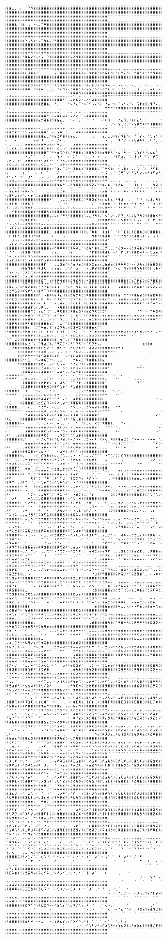 ⣿⣷⣀⡀⢠⠀⠈⠙⠻⣿⣿⣿⣿⣿⣿⣿⣿⣿⣿⣿⣿⣿⣿⣿⣿⣿⣿⣿⣿⣿⣿⣿⣿⣿⣿⣿⣿⣿⣿⣿⣿⣿⣿⣿⣿⣿⣿⣿⣿⣿⣿⣿⣿⣿⣿⣿⣿⣿⣿⣿⣿⣿⣿⣿⣿⣿⣿⣿⣿⣿⣿⣿⣿⣿⣿⣿⣿⣿⣿⣿⣿⣿⣿⣿⣿⣿⣿⣿⣿⣿⣿⣿⣿⣿⣿⣿⣿⣿⣿⣿⣿⣿⣿⣿⣿⣿⣿⣿⣿⣿⣿⣿⣿⣿⣿⣿⣿⣿⣿⣿⣿⣿⣿⣿⣿⣿⣿⣿⣿⣿
⣿⣿⣿⣇⠙⣶⠀⢀⠀⠤⣉⠛⠿⣿⣿⣿⣿⣿⣿⣿⣿⣿⣿⣿⣿⣿⣿⣿⣿⣿⣿⣿⣿⣿⣿⣿⣿⣿⣿⣿⣿⣿⣿⣿⣿⣿⣿⣿⣿⣿⣿⣿⣿⣿⣿⣿⣿⣿⣿⣿⣿⣿⣿⣿⣿⣿⣿⣿⣿⣿⣿⣿⣿⣿⣿⣿⣿⣿⣿⣿⣿⣿⣿⣿⣿⣿⣿⣿⣿⣿⣿⣿⣿⣿⣿⣿⣿⣿⣿⣿⣿⣿⣿⣿⣿⣿⣿⣿⣿⣿⣿⣿⣿⣿⣿⣿⣿⣿⣿⣿⣿⣿⣿⣿⣿⣿⣿⣿⣿⣿
⣿⣿⣿⣿⣷⣤⠣⢈⢎⡤⢈⠓⢦⣌⡙⠿⣿⣿⣿⣿⣿⣿⣿⣿⣿⣿⣿⣿⣿⣿⣿⣿⣿⣿⣿⣿⣿⣿⣿⣿⣿⣿⣿⣿⣿⣿⣿⣿⣿⣿⣿⣿⣿⣿⣿⣿⣿⣿⣿⣿⣿⣿⣿⣿⣿⣿⣿⣿⣿⣿⣿⣿⣿⣿⣿⣿⣿⣿⣿⣿⣿⣿⣿⣿⣿⣿⣿⣿⣿⣿⣿⣿⣿⣿⣿⣿⣿⣿⣿⣿⣿⣿⣿⣿⣿⣿⣿⣿⣿⣿⣿⣿⣿⣿⣿⣿⣿⣿⣿⣿⣿⣿⣿⣿⣿⣿⣿⣿⣿⣿
⣿⣿⣿⣿⣏⠻⣿⣆⡸⢜⡡⢊⠀⠻⣿⣿⣾⣷⣽⣧⢎⡻⢿⣿⣿⣿⣿⣿⣿⣿⣿⣿⣿⣿⣿⣿⣿⣿⣿⣿⣿⣿⣿⣿⣿⣿⣿⣿⣿⣿⣿⣿⣿⣿⣿⣿⣿⣿⣿⣿⣿⣿⣿⣿⣿⣿⣿⣿⣿⣿⣿⣿⣿⣿⣿⣿⣿⣿⣿⣿⣿⣿⣿⣿⣿⣿⣿⣿⣿⣿⣿⣿⣿⣿⣿⣿⣿⣿⣿⣿⣿⣿⣿⣿⣿⣿⣿⣿⣿⣿⣿⣿⣿⣿⣿⣿⣿⣿⣿⣿⣿⣿⣿⣿⣿⣿⣿⣿⣿⣿
⣿⣿⣿⣿⣿⣦⡍⢻⣷⣌⠖⠀⠀⠀⠈⢙⠛⣿⣿⣿⣿⣶⣧⣖⣯⡙⢮⡷⣯⢿⡿⣟⡟⢯⠻⡍⠶⡛⢿⠛⠿⣿⠟⡿⠿⠿⢿⣿⣿⣿⣿⣿⣿⣿⣿⣿⣿⣿⣿⣿⣿⣿⣿⣿⣿⣿⣿⣿⣿⣿⣿⣿⣿⣿⣿⣿⣿⣿⣿⣿⣿⣿⣿⣿⣿⣿⣿⣿⣿⣿⣿⣿⣿⣿⣿⣿⣿⣿⣿⣿⣿⣿⣿⣿⣿⣿⣿⣿⣿⣿⣿⣿⣿⣿⣿⣿⣿⣿⣿⣿⣿⣿⣿⣿⠿⣿⢿⣿⣿⣿
⣿⣿⣿⣿⣿⣿⣿⣷⠊⢿⣿⣄⠐⠀⢂⠈⠰⡘⢿⣏⠻⣿⣿⠟⣆⢏⢇⠳⢎⠷⡹⠬⡝⢪⠑⠌⠱⠌⠂⠉⠒⢠⠂⢈⠁⣂⡄⠈⡐⠀⢀⠀⠀⠀⠀⠀⠀⠀⠀⠈⠁⠀⠉⠉⠁⠀⠀⠈⠛⠿⡿⠿⠻⠿⠿⠿⠿⠿⠿⣿⣿⣿⣿⣿⣿⣿⣿⣿⣿⣿⣿⣿⣿⣿⣿⣿⣿⣿⣿⣿⣿⣿⣿⣿⣿⣿⣿⣿⣿⣿⣿⣿⣿⣿⣿⣿⠟⠋⣋⡤⣖⡻⢌⡠⠎⣠⣾⣿⣿⣿
⣿⣿⣿⣿⣿⣿⣿⡿⣿⡿⢿⣟⣿⣦⡀⠘⡀⠀⠀⠘⠢⠘⢄⠉⠲⠌⠊⠠⠌⢪⠁⠘⡤⠐⡆⠈⢠⠂⢌⠣⠀⢩⡗⣾⣇⢻⠙⠄⡀⢁⠂⠠⠀⠀⠀⠀⠀⠀⠀⠀⠀⠀⠀⠀⠀⠀⠄⠀⠀⠀⠀⠀⠀⠀⠀⠀⠀⠀⠀⠀⠉⠉⠉⠙⠛⠻⢿⢿⣿⣿⣿⣿⣿⣿⣿⣿⣿⣿⣿⣿⣿⣿⣿⣿⣿⣿⣿⣿⣿⣿⣿⠿⢛⣋⣭⡖⣠⡾⢉⡰⡡⠙⢊⣴⣾⣿⣿⣿⣿⣿
⣿⣿⣿⣿⣿⣿⣿⣿⣿⣿⣦⡒⢽⣮⣟⢷⣦⣄⡀⠀⠂⠄⠈⡀⠁⠈⠀⠐⠈⠀⠍⠆⢱⠀⠁⡐⣄⢹⡀⢷⡆⣅⢃⠈⠀⠀⠀⠀⠐⠀⠀⠀⠀⠀⠀⠀⠀⠀⠀⠀⠀⠀⠀⠀⠀⠀⠈⠀⠀⠀⠀⠀⠀⠀⠀⠀⠀⠀⠀⠀⠠⠀⠌⠂⠱⢠⢨⠌⡐⣱⠟⢩⣻⠋⢸⣿⣿⣿⣿⣿⠿⡿⠿⠿⠟⢛⣛⣿⣭⣴⣶⠞⢛⡛⢉⣼⠋⠔⠋⠁⣠⣶⣿⣿⣿⣿⣿⣿⣿⣿
⣿⣿⣿⣿⣿⣿⣿⣿⣿⣿⣿⣿⣄⣈⠻⣧⣙⠟⣿⢷⣦⣄⡀⠀⠀⠀⠀⢀⠀⠀⣠⡀⣀⡰⢷⡌⠺⣏⢳⠀⠙⠈⡜⢄⠘⢂⢠⠂⠰⠆⠀⠀⠂⠀⠀⠀⠀⠀⠲⡇⠘⡀⠠⡐⠀⡌⠂⠠⠀⠀⠀⠀⠀⠀⡀⠀⠀⠀⠀⠀⠐⠀⡄⠀⠙⠈⡌⠐⠰⢣⡾⢓⢣⡠⠃⢈⣄⠠⠡⠐⡠⡔⢲⠆⣿⣿⣿⣿⣿⣿⠍⣾⣿⠃⡩⠒⢀⠔⣠⣾⣿⣿⣿⣿⣿⣿⣿⣿⣿⣿
⣿⣿⣿⣿⣿⣿⣿⣿⣿⣿⣿⣿⣿⠛⠻⠦⣭⢛⠪⣷⡙⠿⣿⣿⡝⣶⣶⢦⡻⣶⣬⢿⡾⢏⠣⣅⠈⠯⠠⠁⢂⢣⡜⠎⢇⣄⣄⠃⠀⠀⠀⠀⠀⠀⡀⠐⡠⠁⢁⠀⠀⠁⡀⠄⠀⢱⡐⠀⠰⠀⡅⠁⠀⠈⡄⡀⠐⠀⠆⠀⠄⠀⠀⠻⠏⣴⣄⠈⠄⣸⢠⠃⡘⢡⠀⡞⡩⡀⢰⡫⠐⢠⠋⣠⢞⡿⣿⣿⠟⡡⠞⠃⣉⠤⠁⢈⣵⣾⣿⣿⣿⣿⣿⣿⣿⣿⣿⣿⣿⣿
⣿⣿⣿⣿⣿⣿⣿⣿⣿⣿⣿⣿⣿⣿⡤⠐⣢⡉⠓⡻⠅⢳⣦⣌⡝⢿⣿⣷⣧⡘⠓⠮⢝⣦⠁⠌⢀⣷⡄⢁⡀⢃⠉⢻⠈⠹⠞⣗⠀⢦⠀⠀⠀⠀⣰⡀⠁⠀⠠⠀⠆⠀⠁⠀⠀⡌⠀⠀⠀⡃⠁⠀⠈⠄⡀⠁⠀⠈⠀⠂⢨⢀⡀⠁⢈⢛⠁⡜⠘⣡⢃⡔⠴⠞⠰⠋⣴⢃⡞⢁⢆⠁⢨⠃⣀⠜⠁⠀⠠⠐⠀⠔⣀⣤⣾⣿⣿⣿⣿⣿⣿⣿⣿⣿⣿⣿⣿⣿⣿⣿
⣿⣿⣿⣿⣿⣿⣿⣿⣿⣿⣿⣿⣿⣿⣿⣶⢦⣍⠦⢉⡻⢶⣿⣾⣿⣾⢟⡳⡙⠿⣤⡀⣄⠙⢷⡸⣄⠈⠙⠀⢻⡄⢰⠀⠁⠀⢧⣱⢰⡈⢴⡘⣆⡏⣿⣧⡀⢆⠠⠀⠀⠀⠀⠀⠀⠂⠰⣄⠀⠱⠀⠀⠉⠀⠀⠀⠃⠀⢀⢀⣼⠠⡇⡄⡄⠀⣴⡡⢀⢧⡏⡎⡶⠋⠘⠘⡁⣾⢆⣿⠏⣀⣥⠞⡁⠄⡤⢊⣠⣠⣶⣿⣿⣿⣿⣿⣿⣿⣿⣿⣿⣿⣿⣿⣿⣿⣿⣿⣿⣿
⣿⣿⣿⣿⣿⣿⣿⣿⣿⣿⣿⣿⣿⡿⠋⠀⢀⡠⣤⣥⣝⣻⡾⢯⣍⠛⠿⣽⣮⡳⡆⠦⡇⢦⠘⢻⣼⠀⢠⢀⠀⠁⠘⡀⣦⣼⡄⢻⣇⢷⠞⠃⢻⠄⡟⣿⣳⡼⠀⠀⠀⠀⠀⠀⠀⠀⠄⠈⢡⠀⡀⠀⠀⠀⠀⠀⠂⠀⣌⡞⣿⣟⡄⡡⢼⡇⣿⢣⠉⡸⠀⠝⠁⢠⠀⣜⠰⢫⠊⠁⠜⡿⣿⣿⣿⣟⣵⡿⢿⣿⣿⢟⣽⣿⣿⣿⣿⣿⣿⣿⣿⣿⣿⣿⣿⣿⣿⣿⣿⣿
⣿⣿⣿⣿⣿⣿⣿⣿⣿⣿⣿⣿⣿⣿⣤⠥⠆⠈⠛⣛⣿⣿⢿⣿⣎⠤⣄⢘⠻⢧⠁⠢⠁⡜⢠⡎⢙⣀⢫⣬⣧⠙⠳⡝⣿⣿⣷⠪⠛⢀⠂⠀⡀⡌⠳⢻⣧⣏⣷⣀⠀⠀⠐⠀⠀⠠⠀⠀⠀⠀⠀⠀⠀⠀⠀⠀⣀⢠⣿⣟⣿⡏⣽⡇⡆⢱⡿⣋⣧⠃⣰⡆⢀⡼⠀⠋⣠⣿⠆⢊⡞⡚⣹⢩⣿⣺⣯⣾⣿⣋⣵⣿⣿⣿⣿⣿⣿⣿⣿⣿⣿⣿⣿⣿⣿⣿⣿⣿⣿⣿
⣿⣿⣿⣿⣿⣿⣿⣿⣿⣿⣿⣿⣿⣏⡀⣰⣾⣿⣿⣿⣿⣿⠷⠸⡿⣆⠈⠷⣷⠀⢸⣰⡇⠁⠈⠇⠁⣏⣷⡸⣎⣿⢶⣹⣎⣿⣿⣿⣇⠀⠇⢸⠇⠁⠸⣿⣸⢸⢹⣿⠀⠀⠀⠸⢀⠀⠀⠰⠀⠀⠀⠀⠀⠀⠀⠀⢹⣿⣹⣿⢾⡿⠀⡁⠁⠈⠹⢁⡏⣾⣿⣰⠏⠰⠀⠰⢸⠀⠀⢀⡎⡸⢱⢏⣹⢏⣿⣿⣱⣿⣿⣿⣿⣿⣿⣿⣿⣿⣿⣿⣿⣿⣿⣿⣿⣿⣿⣿⣿⣿
⣿⣿⣿⣿⣿⣿⣿⣿⣿⣿⣿⣿⣿⣿⡥⠟⠿⠿⠿⢟⡻⠯⠵⣀⠑⣜⢧⠂⣿⣆⣈⡛⢁⣈⠐⢍⡲⠤⠬⣝⡲⢭⣷⣝⠿⣾⡿⣿⣿⣆⠈⠈⠀⢠⣿⡽⣿⡈⢿⡟⠀⠀⠀⠰⢰⡄⠀⠀⢀⢷⠀⠀⠀⡀⠀⠈⣏⡿⣿⣿⢾⣧⠐⡎⢀⠏⢠⢏⣾⣿⡯⣲⢃⢆⣡⣴⣶⠘⢠⢋⡔⢱⣿⢯⠇⢈⡜⣿⣿⡿⢛⣷⣿⣿⣿⣿⣿⣿⣿⣿⣿⣿⣿⣿⣿⣿⣿⣿⣿⣿
⣿⣿⣿⣿⣿⣿⣿⣿⣿⣿⣿⣿⡟⠁⠀⢀⣀⣻⣭⠳⡘⣤⠰⣤⡳⣾⡢⣓⣤⣤⣉⣦⣼⣭⣻⠶⠯⠷⣒⠤⠌⡱⢦⣌⣿⣮⣿⣻⣿⢿⡀⠀⠀⠀⣿⣷⡹⣷⡣⢻⣼⢣⢀⢰⠰⣶⡄⠀⠌⢎⣀⣴⡀⡀⠐⢠⡟⣞⣿⣿⢾⣏⠀⠑⠦⠀⣹⣾⣿⢻⣱⣳⠿⠫⠇⣠⠷⠊⣰⡼⣁⣬⠆⠰⢊⠂⣴⢟⣭⣾⣿⣿⣿⣿⣿⣿⣿⣿⣿⣿⣿⣿⣿⣿⣿⣿⣿⣿⣿⣿
⣿⣿⣿⣿⣿⣿⣿⣿⣿⣿⣿⣟⠛⠀⣴⢾⡿⢽⣽⣷⣜⢶⣝⢿⣏⠤⣻⣿⣿⣿⣿⣿⣿⣿⣿⣷⣿⣯⣖⣫⡛⡾⣝⣪⣟⠺⣷⣟⣾⣿⣷⡀⢀⢲⡼⣿⡰⣽⣧⠻⠹⠸⣏⢼⣾⢹⠃⠀⢦⡸⠁⢿⣇⢹⡇⢻⡇⣯⢻⣿⡞⡏⠀⠀⢀⣴⣿⣿⢳⡿⣟⣥⠞⣰⢗⡣⡐⣣⣙⣑⠛⣡⡵⠶⢫⠞⢃⠎⣾⠛⠉⠹⠿⠿⣿⣿⣿⣿⣿⣿⣿⣿⣿⣿⣿⣿⣿⣿⣿⣿
⣿⣿⣿⣿⣿⣿⣿⣿⣿⡿⠏⣀⠐⣿⠛⢷⣘⢦⣸⣷⣯⡳⣍⡳⣭⡛⣿⣿⣿⣿⣿⢿⣟⠿⠿⠷⠀⣉⠉⡛⢻⣷⠾⣽⣻⣷⣯⣛⣿⣿⣧⣷⣞⣮⣻⣿⡇⣝⡏⣆⠑⡄⠉⠁⢁⠈⣱⡀⠀⡳⡈⡄⡏⢲⡇⢸⡇⣿⢹⣽⣣⣤⣄⢃⢾⣿⣿⣟⣿⣿⣳⡶⠟⣡⠾⣋⠥⣚⣯⣿⣿⡷⢦⡴⣶⣼⡟⣡⢀⡶⢁⡀⠀⠀⠨⢿⣿⣿⣿⣿⣿⣿⣿⣿⣿⣿⣿⣿⣿⣿
⣿⣿⣿⣿⣿⣿⡿⢿⡉⣅⣰⢦⣁⣨⡁⠤⣛⠫⢿⣯⣟⠿⣦⣽⣳⣷⣮⣙⣫⡭⠭⠁⠀⠀⠀⠀⠀⠀⠀⠀⠀⠈⠉⠈⠂⠉⠓⠽⢻⢿⣷⣿⣿⣾⢱⣏⣿⣼⡄⠉⡔⠀⠸⡠⡟⠀⢯⠁⠀⠰⢠⠳⢐⣈⠃⣎⠟⣿⣷⢹⣇⣿⣟⣾⣿⣿⡿⣫⣷⣟⣵⢾⣯⣾⣿⣷⠿⠿⠿⣿⡿⢿⣿⣿⠿⠏⣶⣶⣾⣷⣿⣯⣔⠂⠀⣈⠙⢻⣿⣿⣿⣿⣿⣿⣿⣿⣿⣿⣿⣿
⣿⣿⣿⣿⣿⣿⡿⠆⠀⠨⣉⠓⠶⠄⢏⡱⢬⡙⣳⣴⣯⢽⣚⣭⣻⡿⣿⣶⡢⠉⠀⠀⠀⠀⠀⠀⠀⠀⠀⠀⠀⠀⠀⠀⠀⠀⠀⠀⠀⠉⠛⣿⣿⣿⣎⣏⣿⣼⡿⣴⠃⠀⣇⢻⠀⠃⠘⠇⡔⣄⡌⠆⡄⡈⠀⢌⢀⢿⣿⣿⣿⣿⣿⣿⢏⣫⣾⠿⢫⠞⠁⠿⠞⠉⠈⠀⠂⠉⠑⠒⠉⣙⣛⣶⣿⣯⣥⡯⢿⣫⣿⣿⣿⣿⠀⢬⠓⣠⠘⠻⣿⣿⣿⣿⣿⣿⣿⣿⣿⣿
⣿⣿⣿⣿⣿⣿⡦⣐⠈⡄⢉⢻⣴⣈⣧⠈⠛⢍⡉⠪⡙⠁⠙⠫⠑⠉⢋⡙⣓⢤⠀⠀⠀⠀⠀⠀⠀⠀⠀⠀⠀⠀⠀⣶⣿⡶⠀⠀⠀⠀⠀⠈⠻⣿⣿⣿⣷⣿⣏⣿⢃⣥⠎⠈⡀⠟⠁⠈⡀⡏⢣⡌⢳⠉⠄⢺⣾⡞⣿⣿⣿⣿⣿⡿⠋⠘⠀⠀⠀⠀⠀⠀⠀⠀⠀⠀⠀⠀⠀⠀⠀⠀⣽⡿⡿⠯⠥⠴⣾⠟⣫⣾⣿⣣⡞⠈⠐⡡⢦⡄⣩⣿⣿⣿⣿⣿⣿⣿⣿⣿
⣿⣿⣿⣿⣿⡕⠂⣁⠀⠘⠤⠶⢮⡉⠒⠄⢀⣀⠈⠀⠀⠒⠦⢄⣉⠻⣶⣿⣮⣿⣦⠀⠀⠀⠀⠀⠀⠀⠀⠀⠀⠀⠀⠈⠀⠀⠀⠀⠀⠀⠀⠀⠀⠙⣿⣿⣿⣿⣿⡽⢯⢆⣠⢶⡁⠣⠰⡲⡀⢈⣌⢦⠈⣿⢰⣿⣿⣿⣿⣿⣿⡿⠇⠀⠀⠀⠀⠀⠀⠀⣀⣤⡀⠀⠀⠀⠀⠀⠀⠀⠀⠀⠀⣰⣾⣿⣻⣟⣓⣲⣿⣿⡷⠗⣈⣠⠎⣐⠿⣃⠾⣿⣿⣿⣿⣿⣿⣿⣿⣿
⣿⣿⣿⡿⠟⠋⣀⠈⢁⡀⠀⠈⠀⠤⣈⠀⠀⠐⠈⠂⠁⠂⢄⣩⣭⡳⢿⣿⣿⣿⣇⠀⠀⠈⢦⡁⠂⠀⠠⠀⠀⠀⠀⠀⠀⠀⠀⠀⠀⠀⠀⠀⠀⠀⢹⣿⣿⣿⣿⢣⡤⡿⡵⡛⢠⠀⣸⢇⠃⠚⠛⠸⡷⢉⢿⣿⣿⣿⣿⣿⠋⠀⠀⠀⠀⠀⠀⠀⠀⠈⠻⠛⠃⠀⠀⠀⠀⠀⠀⠀⠀⡀⠀⣯⣼⡿⠗⠿⠿⠿⢗⣺⣽⠿⠋⣡⠖⠁⠚⣡⣾⣿⣿⣿⣿⣿⣿⣿⣿⣿
⣿⣿⣿⡿⠇⠀⠘⠀⠀⢈⠒⠄⡀⢀⡁⢃⣀⠀⠀⠀⠀⠀⠠⢤⣊⡉⢟⣿⣿⣿⣿⣆⠀⠈⢆⡁⠄⠀⠀⠀⠀⠀⠀⠀⠀⠀⠀⠀⠀⠀⠀⠀⠀⠀⠘⣿⣿⣽⣿⡿⣣⣹⡵⠟⠟⠰⠂⡈⠆⠃⣠⡷⣷⣻⣼⣿⣿⣿⣿⡇⠀⠀⠀⠀⠀⠀⠀⠀⠀⠀⠀⠀⠀⠀⠀⠀⠠⢀⠂⢌⠀⠀⠰⣯⣿⣷⣾⣉⣖⣋⣌⠹⠵⠯⠔⢀⡴⢒⡹⢿⣯⢿⣿⣿⣿⣿⣿⣿⣿⣿
⣿⣿⣿⣿⣤⡀⠀⠂⠄⠀⠈⠨⢉⠂⠔⢢⠤⡀⠀⠄⠈⠑⠠⠐⠤⠬⡑⠲⣾⢷⣿⣿⣆⠀⠈⠉⠀⠀⠀⠀⠀⠀⠀⠀⠀⠀⠀⠀⠀⠀⠀⠀⠀⠀⠀⠨⣹⣿⣟⣿⣟⢏⡶⣻⡯⢣⣮⢹⣀⢩⢰⣽⠨⣳⣽⣿⣿⣿⠟⠀⠀⠀⠀⠀⠀⠁⠀⠀⠀⠀⠀⠀⠀⠀⠀⠀⡰⠌⡿⣌⠀⠀⢘⣿⣿⣿⣿⣿⠿⠿⢗⠠⣴⠂⢀⠉⢰⠟⡐⣯⢀⣾⣿⣿⣿⣿⣿⣿⣿⣿
⣿⣿⣿⣿⣿⡒⠀⠀⠀⠀⠡⠀⠄⢂⠒⣄⢒⡠⢄⠐⠀⠀⠁⠀⠹⠤⠢⣀⠪⡅⠙⢿⣿⣧⣀⠀⠈⠂⢀⠀⠀⠀⠀⠀⠀⠀⠀⢀⠠⡒⠄⠀⠀⠀⠀⢸⣿⣿⣿⣟⣯⡿⢊⡿⣁⣘⠣⢎⡑⣨⣰⡝⣿⣽⣿⣿⣿⣯⡀⠀⠀⠀⠀⢤⡐⠀⠀⠀⠀⠀⠀⠀⠀⠀⠀⠀⢀⠏⡵⠃⠀⢀⣼⣿⣿⣿⣿⣿⣿⠿⢟⡋⠀⠀⢀⠲⣛⠛⠙⠋⣠⡾⣿⣿⣿⣿⣿⣿⣿⣿
⣿⣿⣿⣿⣿⠧⠁⠀⠀⡀⢂⠌⠢⣉⠟⣌⢧⡘⢾⣜⡒⠌⠐⠂⠠⢭⣐⡂⠃⠘⠕⣢⣀⠻⣟⣻⣶⣬⣅⣈⡑⠒⠐⠂⠐⠒⣒⣀⣡⣤⡄⠀⠀⠀⠀⣻⡿⣿⡿⡯⢙⣾⡛⡫⣾⠆⠠⠶⢽⣠⡛⣽⣙⢿⣿⣿⣻⡷⠀⠀⠀⠀⠈⢳⡘⠆⣀⠀⠀⠀⠀⠀⠀⠀⠀⠀⣡⠎⠁⠀⣠⣾⣿⣿⢿⣛⣿⡽⢃⣌⠡⠐⠀⠀⠄⣠⠴⡎⡴⠌⠂⢡⣿⣿⣿⣿⣿⣿⣿⣿
⣿⣿⣿⣿⣿⢦⠀⠀⠀⢰⣁⣎⡱⠷⣾⣦⣄⣈⣡⢤⢠⡐⠀⠂⠡⠤⡠⢌⣉⠉⠀⠐⠉⣡⣩⡅⢎⠹⢿⡿⣿⣿⣿⣿⣿⣿⣿⣿⣿⣿⣀⢀⡴⢂⠐⠉⠼⠏⣿⡧⡏⡹⣵⣵⠋⠔⢐⣡⢐⠬⠋⢳⢓⡘⢾⣷⡿⡧⠀⠀⠒⠠⣀⣄⣀⡐⠠⠀⠀⠀⢀⣀⠀⠠⠔⠊⠄⣒⣠⣾⣿⡿⠟⠉⣉⣉⠒⢐⠆⠀⠀⠤⢐⢀⣊⠉⣉⣀⣄⠠⠘⢂⣿⣿⣿⣿⣿⣿⣿⣿
⣿⣿⣿⣿⣿⣦⠀⠤⠐⠮⢿⣿⣿⣷⣶⣭⣭⣋⡁⡊⢥⣈⡵⠂⠀⠠⠀⠢⠒⠦⠈⠒⢂⣀⠀⡟⢣⠚⠍⢭⣭⣟⣻⣿⣿⣿⣿⣿⣛⡿⠟⠀⠀⠀⠀⠀⠀⢟⡟⢐⠀⠘⠷⠉⡰⠃⠋⣐⠁⢺⣛⡚⠲⡍⠸⡝⠡⠡⠀⠀⠀⢀⠸⢿⣿⣿⣿⣷⣶⣤⣤⣀⠤⣴⣶⣶⡾⠿⠿⠛⠉⠀⡤⠟⣉⠀⠈⣄⠂⣡⠖⣉⣥⠎⣡⣓⣡⠎⠄⠐⠈⢘⣻⣿⣿⣿⣿⣿⣿⣿
⣿⣿⣿⣿⣿⡁⢉⠀⠀⠛⣿⣶⣿⣿⣿⣿⣿⣯⡵⣉⡒⠖⠋⠡⢖⡐⠀⠁⠲⢷⣄⣮⣉⠢⢀⠈⠈⠉⣰⠮⠍⣶⠭⢿⢯⣽⣿⣿⣿⡷⠌⠁⠀⠀⠀⠀⠃⡚⠅⢀⣀⢯⠞⢓⠃⠴⣃⠨⠖⠁⠩⣽⡛⣖⡈⠑⡄⠀⠀⠀⠀⠀⣻⣛⠿⣿⡿⣿⣷⣿⣯⣟⣿⡛⢋⠑⢂⡠⠂⣀⠔⠃⣀⠀⠀⠒⣡⣬⣥⣯⣿⣿⣻⣿⣿⣿⣇⣐⣊⡡⢀⣺⣿⣿⣿⣿⣿⣿⣿⣿
⣿⣿⣿⣿⣿⣤⠁⠎⡉⠓⢤⢻⣏⣿⣿⣿⡿⣿⣭⣑⡘⢂⠋⠳⠤⠌⠛⢤⣀⠂⡀⠁⠄⣒⠢⢙⣊⣀⠴⢍⣓⠐⢫⡿⣿⣭⣿⣯⣵⡰⠖⠀⠀⠀⢀⠴⠀⠀⠀⠴⠉⠉⠄⠁⠐⡸⢧⡠⠄⠆⠠⢁⣆⢢⡗⡘⠈⠄⠀⠀⠀⢘⡻⣿⣿⣷⣯⡳⣭⣃⡈⠄⣀⠀⢀⡄⠁⠀⠊⠥⢐⠥⢠⣤⣤⢘⡻⢋⡩⠵⢋⣥⠿⢿⣿⢿⣫⣷⣿⣯⠥⠤⠿⣿⣿⣿⣿⣿⣿⣿
⣿⣿⣿⣿⡛⠂⠖⠤⡑⠈⢭⣍⣻⣯⣭⣿⣽⣮⣳⣏⣍⣂⠓⡲⢎⣓⣀⣈⡒⡉⠷⠖⡒⢀⠦⢶⠀⠉⢑⡲⠬⣉⢤⡤⣦⠬⠡⣄⠀⠁⡀⢀⠤⣗⠈⠀⠀⠀⠀⠘⠄⠀⢂⡈⠇⢠⠆⣁⠣⠢⡀⠀⠀⡐⠂⠀⠀⠙⡄⣐⠀⠀⠉⢙⠺⢷⣶⣛⣛⠓⣀⠀⠒⠅⢂⠄⠁⣠⡴⠚⢅⣚⣿⡫⣭⢯⣐⣻⣾⡟⠭⢶⣾⣿⣾⣿⡿⠿⢋⡡⢴⠶⠛⣿⣿⣿⣿⣿⣿⣿
⣿⣿⣿⣟⡛⠂⠐⠠⠐⠂⠄⣂⠤⡄⠚⢭⣿⣯⣍⣒⠎⠔⠣⠔⡳⢺⠼⠃⢉⡤⡴⠤⢌⡁⢂⡀⠺⠓⣲⣬⢭⣤⣦⡻⢺⣟⠳⢀⣢⣔⢾⣛⣴⠍⠐⠄⠀⠀⠀⠀⠀⠠⢀⡠⠸⠡⡀⠀⠠⠁⠀⠀⠈⠀⠄⠀⠄⠀⠀⠻⡶⠤⠄⡄⠛⠮⣥⡦⠤⠖⢈⠹⠃⠔⡠⣊⠐⢒⡨⡵⠻⠛⢷⣭⣷⣯⣭⣭⡷⠾⣲⣿⣿⣿⡿⢛⣵⠟⣁⣤⣠⠄⢺⣿⣿⣿⣿⣿⣿⣿
⣿⣿⣿⣿⣗⡢⠌⣀⡉⠔⠀⡠⢄⠩⠉⢐⣈⣩⢍⡒⠊⠭⢁⣋⠠⠀⡲⢺⠭⢶⣲⣙⠋⠀⠤⣠⣽⣧⣭⢿⡶⠮⠯⣤⡠⠝⣿⣷⣶⣉⡞⣒⣩⠿⣁⠬⡄⠀⠀⠀⠀⠘⠀⠀⠄⠀⠀⠀⠀⠠⠐⠂⠀⠀⠀⠀⠀⠔⢈⣧⣮⣗⣂⠘⠻⠁⣤⣒⢶⣛⣓⣀⣀⠉⢁⡨⠅⣲⢛⣥⠾⣻⠯⣛⣯⣭⢿⠿⢿⣿⡭⠟⣫⣵⣾⣿⠃⢉⣁⣾⣵⠾⣿⣿⣿⣿⣿⣿⣿⣿
⣿⣿⡿⣟⠋⠁⠀⡀⠌⣉⢁⡐⢂⡤⢭⣝⣋⣉⡭⡙⠝⠎⢲⠠⢆⡡⣐⠢⠬⠌⣓⠓⠲⢶⣒⠈⣽⣻⠟⣋⣶⣛⣲⣨⡝⠓⢀⡈⣛⠫⣭⣙⡛⣿⣆⡀⠠⠀⠀⠀⠀⠀⠀⠀⠀⠀⠀⠀⠀⠀⠀⠀⠀⠀⠀⠀⠘⣰⡿⠛⣿⣿⣿⣯⡗⢭⡐⠚⣩⣝⣻⣾⢁⡀⠄⠠⠶⠖⠛⣡⠽⠶⣛⣽⣿⣿⣿⡿⣭⣅⣚⣛⣿⣿⠟⣑⣾⣿⣿⣭⣤⣯⢽⣿⣿⣿⣿⣿⣿⣿
⣿⣿⠻⡌⠂⠀⠐⠈⠘⡀⢣⡔⣫⣽⢿⣻⠶⠲⠀⠩⠉⣍⢂⡑⣈⠐⡡⢄⠀⠜⠔⠊⣭⠓⣢⠾⣟⣛⡿⠶⠬⠛⠞⠛⣿⣿⣖⠿⠿⢿⡿⣫⣿⣿⣯⣀⠀⠀⠀⠀⠀⠀⠀⠀⠀⠀⠀⠀⠀⠀⠀⠀⠀⠀⠀⠀⢐⣻⣿⣯⣿⣯⣔⣗⢚⠉⢐⣡⢶⣈⠶⣮⣍⢛⡩⠏⠵⣋⢉⡩⢽⣿⠿⢷⣬⣫⢥⣶⣿⣿⣿⣿⡿⢟⣻⣵⣿⣿⡿⣯⣴⠦⣻⣿⣿⣿⣿⣿⣿⣿
⣿⣿⡡⠐⡀⠠⠀⠩⢎⡝⡃⠉⠐⣀⠢⠁⠀⣀⡤⣭⡥⡔⢢⠒⡄⠫⠔⣊⠜⡰⢨⣉⠴⢞⣷⣯⣤⡄⠈⢉⣀⣀⠮⢤⢀⡭⣌⠀⠈⣲⣿⣿⣿⣿⣿⣿⡆⠀⠀⠀⠀⠀⠀⠀⠀⠀⠀⠀⠀⠀⠀⠀⠀⠀⠀⠀⠀⣬⣿⣿⣯⣭⣽⣾⠦⣀⡈⢥⠥⠨⠞⣭⣩⣷⣭⠥⢒⣤⣲⣮⡿⠾⢙⣂⣷⣾⡿⣿⣿⣿⣿⣿⣿⣿⣿⣿⣿⣿⣿⣿⢯⡵⣿⣿⣿⣿⣿⣿⣿⣿
⣿⣯⣐⠃⠄⠁⠐⠠⢸⣜⣉⡩⢐⣐⣒⣫⣙⡳⣾⡷⢓⣭⣒⡭⢎⡱⡘⠤⢋⠴⠡⠒⢨⣽⣾⣿⣷⣶⣾⣿⣿⣿⣿⣿⣿⣿⣿⡶⣾⣿⣿⣿⣿⣿⣿⣿⣿⣤⡀⠀⠀⠀⠀⠀⠀⠀⠀⠀⠀⠀⠀⠀⠀⠀⠀⢀⣼⣿⣿⣿⣷⢮⣧⠚⠷⣶⠭⢿⣒⡾⠶⠾⠿⣿⣟⣳⡲⠭⢖⠓⢶⡩⠭⣵⣲⠶⣻⢳⢫⢷⣻⡶⣶⣾⣿⣿⣿⢿⣿⣿⠿⠿⣿⣿⣿⣿⣿⣿⣿⣿
⣿⠛⡄⠡⠈⠄⡁⠀⡀⠀⠒⡀⢀⠀⠒⠒⣡⣶⡏⠵⣛⣚⣉⡭⠭⠤⠶⢒⡒⡒⣓⡛⣽⣯⣯⡿⢿⣿⣿⣿⣿⡿⢛⣭⣿⣿⣛⢻⣿⣿⣿⢿⣿⣿⣿⣿⣿⣿⣿⣶⣀⠀⠀⠀⠀⠀⠀⠀⠀⠀⠀⠀⠀⢀⣰⣿⣿⣿⣿⣿⣿⣿⣷⣤⣭⣥⣤⣤⣶⣄⣈⣉⣭⣭⣽⣿⣿⡭⡤⠴⣀⣉⣛⠒⠧⢻⡔⣦⢋⠲⢭⡷⣷⣾⣿⣿⣿⣿⣿⡵⡾⡽⣿⣿⣿⣿⣿⣿⣿⣿
⣿⡳⠌⠄⢃⠒⢀⠀⠠⠙⠦⠙⣀⣀⡤⠭⠍⣒⡺⠭⠝⣒⣲⡾⡽⢉⠃⠉⠀⢁⠂⠭⠔⠚⣉⣮⡷⢴⣚⣻⣭⣾⣷⢿⣾⣾⣿⢟⣿⣫⣷⣿⣽⣿⣷⣟⣿⡿⣻⣽⢟⣥⠀⠀⠀⠀⠀⠀⠀⠀⢀⣴⣿⡿⣶⣿⣿⣟⢿⣿⣶⣾⣾⢻⣿⡿⢿⣿⣿⣿⣿⣿⣿⣛⠿⣿⣿⣿⣿⣟⣖⣲⢢⢭⣭⣒⣒⣨⠭⢟⣛⠿⣿⣿⣿⣿⣿⣋⣳⣽⡶⣿⣿⣿⣿⣿⣿⣿⣿⣿
⣿⡛⠌⡐⠀⠐⣀⡈⠥⠒⣚⡩⢅⣂⠰⠐⠉⠁⣠⠶⢮⣟⣻⡵⠊⠁⢀⡂⠡⠄⢒⣂⡬⣵⠻⢴⣾⡽⣿⣿⣿⢿⡿⣟⣿⣟⣿⢿⣻⣽⣿⣽⡿⠽⢿⢿⣱⠟⢋⡸⣩⣞⡿⡀⠀⠀⠀⠀⠀⣄⢶⡳⢷⣝⢿⣳⣝⣿⣿⣿⣿⣿⣯⣻⣭⣻⣛⡻⢯⣛⣻⠟⣿⠯⣭⣝⣒⡲⠬⠬⣁⣉⡊⠵⢪⣕⣏⣿⣿⣿⣶⣭⣵⣲⠮⢟⣋⡭⣼⣗⣾⣽⣿⣿⣿⣿⣿⣿⣿⣿
⠧⢉⡀⠐⠀⠉⠀⠀⠀⠁⠤⠝⠛⣈⡁⠌⡨⢱⢎⣻⡿⢯⡥⢒⠪⣉⡤⠴⠒⣊⡭⠖⠋⣀⠴⣛⠍⣼⠟⡹⠕⢏⣾⠿⢟⣿⠷⠿⢟⠿⣛⣴⡾⢋⠕⣢⣢⢴⢟⠽⢃⠌⣵⠃⠀⠀⠀⠀⢠⠛⠳⢏⠲⣍⣕⢗⢟⡾⣿⣿⡻⣿⣿⣻⢿⣷⣾⣶⣶⣾⣮⣽⣿⣿⣌⡛⢭⡹⢍⡳⠴⣮⢭⣝⣒⡒⠬⣍⡛⠿⣿⣿⣿⣿⣿⣷⣮⣍⣂⠽⣿⣿⣿⣿⣿⣿⣿⣿⣿⣿
⠉⠀⠀⠀⠀⠀⠆⠁⡈⠰⠀⠎⠷⠾⢈⡰⣀⠏⣎⠱⡈⠇⣰⠾⣉⣷⠎⣱⠏⠱⢀⡰⢏⡰⠏⣁⡾⢱⣾⣷⢾⡏⣸⡱⢉⣰⢷⠏⣰⣹⣿⡿⢉⠶⠿⠹⣱⢏⠰⣰⢆⢾⠁⠀⠇⠀⠀⢀⠀⠆⢶⣏⢿⣆⢹⡎⡆⢈⢎⢿⢿⡏⢿⣿⣿⣏⣹⣿⣿⣏⣿⣿⣹⢿⣇⡉⢶⠿⣎⢷⡿⡶⢿⣾⣏⣿⣿⣿⣿⣹⢶⣉⡹⢿⣿⣆⣀⡶⣆⢷⣆⡹⣿⣿⣿⣿⣿⣿⣿⣿
⠀⠀⡀⠄⠠⠀⠄⡁⠠⢀⠐⠈⣀⢎⡹⣐⠆⢚⣠⠵⠊⣡⣶⠿⡫⢔⡩⢒⠭⢒⣡⠶⡡⣫⠞⡡⢞⣱⠟⡵⠋⡴⠫⣾⠟⡵⣫⡾⠛⠙⢥⠐⠉⠂⠊⠘⠙⠉⠈⠘⠁⠀⠀⠀⠀⠀⠀⠀⠐⠀⠷⠘⣔⢍⡳⡊⢿⣎⠫⡻⡄⡻⢷⡙⠿⣷⣭⣝⡛⢦⣉⢽⡛⢥⡲⣍⡂⠝⡛⠾⢷⣿⡿⣿⣿⣿⣿⣿⣿⣿⣵⣦⣭⣗⡪⢝⡛⠾⣽⢿⣾⣿⣿⣿⣿⣿⣿⣿⣿⣿
⠀⠄⡀⠄⡀⢃⠐⠈⠁⠂⠀⢀⠠⡄⢖⠥⣚⣭⣖⠤⠚⣫⠕⣭⡶⠟⣫⣵⣺⣭⡳⢏⡴⡡⢪⡵⡫⣡⠞⣠⠞⣡⢞⢄⡜⡼⢁⡴⢫⣃⠆⠀⠀⠀⠀⠀⠀⠂⠀⠀⠀⠀⠀⠀⢀⢀⠀⢀⠀⠀⠈⢀⠀⠁⠀⠀⠈⠻⡔⡷⡹⡹⣄⡹⣆⢹⣻⢿⣻⢦⡻⢷⣭⡲⣝⠿⣿⣷⣾⣷⣶⣦⣹⢿⠿⣦⣽⢿⣿⣿⣟⣿⣿⡿⡝⣳⢮⣕⡢⣍⡻⢿⣿⣿⣿⣿⣿⣿⣿⣿
⠉⠒⣁⠂⡀⠀⠀⠀⠁⠀⠁⢀⡤⠚⠱⣾⣿⡿⢁⡤⣚⣵⣾⠏⣒⣉⡼⢒⢟⣳⢏⡾⢊⡼⣣⠟⡵⢃⡼⢁⡼⣱⢋⢌⡜⣰⢯⣜⣧⢳⣞⡭⢃⢤⡆⢊⡅⣀⠀⢎⡄⣀⡄⠀⠉⠈⠣⠀⣠⠄⡀⣒⠀⣈⠀⠀⢂⡤⣜⡇⡇⢱⢸⢹⣮⢫⡳⡹⣮⡣⡌⣷⣼⣿⣶⣽⣮⡻⣿⣿⣿⣿⣿⣿⣿⠿⠿⢷⠶⣭⣿⡻⢾⠳⠧⣝⣫⠻⣝⡳⢬⣓⡮⣟⢿⣿⣿⣿⣿⣿
⢌⡱⢀⠞⠰⢂⠐⠀⠀⡠⠖⠁⠀⠀⡀⢤⠞⠵⣩⣾⠿⣉⣠⣶⠿⠁⠔⣡⠾⢉⡞⣠⢧⡳⢍⡞⢁⠞⣠⢏⣾⢃⠎⡜⣼⢯⣳⢞⣞⣳⣟⣋⣴⠇⢊⡭⣚⣥⣶⢟⠀⠜⡄⠀⢈⡀⢐⠦⢦⡙⣒⢬⡣⣄⢑⠶⣮⣙⢳⡇⠇⡿⠸⣸⣿⡷⣝⠵⣌⢷⣝⢮⡻⣿⣿⣿⣿⣿⣻⣿⣿⣿⣿⣯⣻⣿⣿⣝⣻⡮⠍⡉⠛⠳⣒⠤⢣⡻⣭⣟⣿⣿⣿⣾⣯⣻⣿⣿⣿⣿
⠠⡙⢎⠰⡡⢦⠘⡤⠊⠀⠀⠀⠀⠂⢀⠔⡡⠞⠟⢋⣼⣿⡟⢃⠤⠚⣉⠖⣱⡟⣜⣡⢧⢋⢎⢠⢏⣠⢧⣿⢃⡎⡜⣼⣯⢯⡳⢯⣞⣷⣻⡟⣧⣪⣯⣾⣿⠋⡑⢡⠔⣽⢰⡏⢤⣣⡁⢮⣞⢮⣪⢳⠝⣮⣫⠳⣵⡘⢿⢡⢰⠇⣇⣿⡷⣿⣯⣧⡘⣮⢻⣷⣽⣜⢿⣿⣿⣿⣿⣯⣿⣟⢿⣿⣿⣿⠿⣿⣮⣟⠛⠰⠤⣤⣌⣳⣷⣽⣶⣽⣾⣿⣿⣿⣿⣿⣿⣿⣿⣿
⣷⣹⣌⡱⢀⠔⠉⣀⢂⠡⠈⠐⠀⠡⠂⠀⢀⡠⠾⢋⠝⡟⠁⠀⣔⣲⠄⡸⢫⣼⣾⡵⢣⢏⢢⢏⣆⢇⣾⣷⡟⡸⣸⣿⣞⣷⢻⡗⣾⡜⣧⣛⡿⢿⡿⣽⣧⠇⡴⢣⣼⣆⣺⠰⠹⡓⣟⢮⣫⠚⢧⢳⣹⢼⣿⣷⣾⣿⠎⢆⣿⢸⢹⣯⣿⢿⣻⣿⣿⣮⢧⣻⣿⣾⡿⣻⣿⣟⣿⣿⣿⣿⡿⣝⠿⣿⣿⣦⣄⠉⠻⢦⣴⣿⣿⣿⣿⣿⣿⣿⣿⣿⣿⣿⣿⣿⣿⣿⣿⣿
⡽⡻⠟⡕⠁⠂⡘⠠⢌⠠⠁⡠⠊⠀⠀⠈⢀⠄⠀⠁⠀⠀⣠⠾⣛⡭⠚⢰⣿⣿⡿⣣⢫⣎⣏⡾⣸⢸⣿⢿⢡⣱⣿⣿⣟⣾⣻⢞⣵⣻⢃⠝⡙⣰⠏⡱⠃⡜⣴⣿⣿⠏⡇⡥⡇⢷⣿⣾⣷⣷⣽⣌⢮⠺⣟⡿⡽⠏⡜⣸⠇⡇⣿⣻⡿⣿⣿⣿⣿⡿⣧⣳⢻⣿⣿⣝⢮⢷⡻⢷⡽⢿⡿⣮⠲⡀⣀⠩⣘⠿⣶⣴⣿⣦⣽⣿⣿⣿⣿⣿⣿⣿⣿⣿⣿⣿⣿⣿⣿⣿
⣡⡵⢊⡔⣩⠒⡤⢁⠂⢁⠖⠀⠠⢁⠐⠀⠀⠀⢀⠀⠀⢀⡴⠊⠁⠀⡌⣾⣿⡿⡳⠣⡟⡞⣼⡧⡇⣿⣟⢃⠇⣾⣿⣟⡾⣷⢯⣛⡶⣏⣡⠾⢡⢃⡼⣀⠟⣰⠯⣽⠋⠌⣼⣡⢣⣿⢻⣏⣿⣻⣝⣻⡌⢷⡉⢞⡽⡙⡰⠭⢰⢸⡳⣏⡿⣽⣯⣿⣿⣷⣬⡉⢧⢻⠟⠿⣎⢧⠉⠓⠈⡐⠂⠈⠁⠙⢦⠱⣭⣿⣿⣿⣿⣿⣿⣿⣿⣿⣿⣿⣿⣿⣿⣿⣿⣿⣿⣿⣿⣿
⠟⣴⢮⣔⣂⠊⠅⢋⠔⡡⢠⠉⡀⠄⠂⠈⠀⡐⠀⠀⡠⠋⠀⠀⠠⠂⡇⠔⠉⡰⢡⡞⡹⢸⠿⠱⠐⡷⡛⠸⢸⢟⠷⠮⢝⡏⠓⡭⢳⢯⠻⢡⠃⢮⠱⠎⡵⢫⠷⢉⠌⢘⠱⢂⡞⣜⠢⡝⢲⡹⠌⠳⠘⡄⢊⠈⡲⠴⣉⠃⠌⠲⡥⠉⠙⢧⠛⢾⡹⢯⢷⣛⡌⣆⠩⢀⠐⠂⢳⡀⢅⠀⠀⢀⣀⠈⢤⡳⡽⣿⣿⣿⣿⣿⣿⣿⣿⣿⣿⣿⣿⣿⣿⣿⣿⣿⣿⣿⣿⣿
⣾⣿⣿⣿⣭⢟⠔⣁⠌⠡⡁⢆⠡⠘⡀⠃⠂⠄⠄⠐⠁⠄⡐⢀⠂⠰⠁⠀⡴⠁⠂⢠⠁⠈⠀⠘⠀⡴⠃⠃⠌⠀⠋⠀⠀⠀⠀⠀⠀⠀⠁⠀⠀⠀⠀⠈⠀⠋⠀⠈⠀⠀⠀⠀⠊⠀⠀⠀⠀⠠⠁⠀⠀⠀⠀⠁⠀⠀⠀⠀⠀⠀⠀⠁⠀⠀⠂⠀⠀⠀⠀⠉⠐⡘⡄⠀⢂⠐⢄⠳⡈⣟⣶⣾⣽⣿⣿⣿⣞⢮⢿⣿⣿⣿⣿⣿⣿⣿⣿⣿⣿⣿⣿⣿⣿⣿⣿⣿⣿⣿
⠿⣏⠥⣶⡖⡡⣚⣭⠻⣴⡩⢄⠊⠥⣀⠣⠜⡠⠊⣀⢂⠐⡀⠂⠈⢸⠀⡴⠁⠀⠀⠆⠀⠀⠀⢀⠀⠀⠐⠀⠀⠀⠀⠀⠀⠀⠀⠀⠀⠀⠀⠀⠀⠀⠀⠀⠀⠀⠀⠀⠀⠀⠀⠀⠀⠀⠀⠀⠀⠀⠀⠀⠀⠀⠀⠀⠀⢀⠀⠀⠀⠀⠀⠀⠀⢀⠀⠀⠀⢀⠀⠌⡐⠠⢱⠈⠀⢦⣘⣣⣱⡹⣿⣿⣿⣿⣿⣿⣿⣿⡳⡿⣿⣿⣿⣿⣿⣿⣿⣿⣿⣿⣿⣿⣿⣿⣿⣿⣿⣿
⡿⢿⠾⠿⠼⢍⣉⣉⣳⠷⣙⢆⠩⠐⠀⠅⢊⠰⡐⠤⢊⡰⠀⠆⠐⠈⡰⠁⢀⠂⠘⠀⢀⠀⢂⠈⠀⠀⠂⠀⠀⠀⠀⠀⠀⠀⠀⠀⠀⠀⠀⠀⠀⠀⠀⠀⢀⠀⠀⠀⠀⠀⠀⠀⠀⠀⠀⠀⠀⠀⠀⠀⠀⠀⠀⠀⠀⠀⠀⡀⠀⠐⢀⠂⡈⠄⡌⡐⠀⢂⡜⡰⢌⡳⠌⡇⣞⠺⣍⣛⣷⢻⢲⠿⣿⣿⣿⣿⣿⣿⣿⡿⣿⣿⣿⣿⣿⣿⣿⣿⣿⣿⣿⣿⣿⣿⣿⣿⣿⣿
⣶⣶⣿⣶⣶⣶⣞⠻⠋⠓⡽⣎⣛⠲⠥⠔⣢⢃⡌⠓⣌⠲⡑⢊⡅⡸⠁⠐⠀⢀⠂⢌⠠⡈⠀⠀⠀⠀⠃⠀⠀⠀⠀⠀⠀⢀⠂⠁⠀⠀⠀⠀⠀⠄⠠⠀⡀⠀⠁⠀⠀⠀⠀⢂⠀⠀⠀⠀⠀⠀⠀⠀⠀⢈⠐⠠⠐⡀⢀⠁⣀⠢⡀⠒⡈⢦⡈⠱⡃⢄⠘⢽⣾⣷⡾⢹⣬⣿⣾⣯⣉⣧⣯⢿⣮⣽⣿⣿⣿⣿⣿⣿⡾⣿⣿⣿⣿⣿⣿⣿⣿⣿⣿⣿⣿⣿⣿⣿⣿⣿
⡾⣽⣿⣿⣿⣷⣭⠎⠵⠠⠤⣀⠀⠀⢄⢢⡴⣌⡜⣩⠔⡣⠝⠢⡰⢱⠀⠃⠐⠘⠀⠄⠂⠁⠐⡀⠇⢨⠀⠀⠀⠀⠀⠀⠀⠀⠈⠀⠀⠀⠀⠀⠀⠀⠀⠀⢀⠀⠀⠀⠀⠀⡀⠀⠂⠀⠀⡁⠀⠀⢀⠠⠐⢀⠊⢡⠃⡔⠣⢎⠴⣡⣛⢶⣱⣦⠽⣧⡝⣶⣵⣦⣿⣿⣿⣌⣟⣿⣿⣿⣿⣷⡘⣾⣿⣿⣯⣝⣿⣿⣿⣿⣿⣾⣿⣿⣿⣿⣿⣿⣿⣿⣿⣿⣿⣿⣿⣿⣿⣿